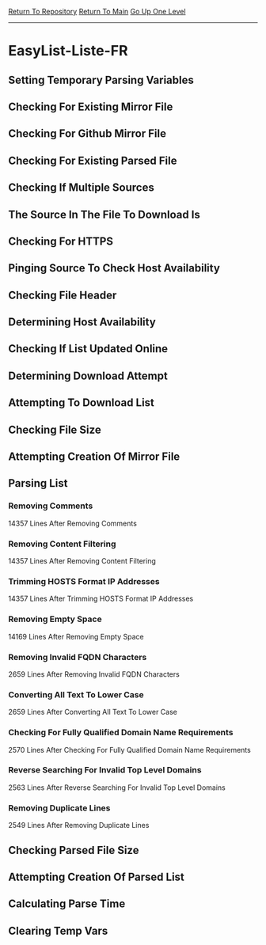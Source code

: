 [Return To Repository](https://github.com/deathbybandaid/piholeparser/)
[Return To Main](https://github.com/deathbybandaid/piholeparser/blob/master/RecentRunLogs/Mainlog.md)
[Go Up One Level](https://github.com/deathbybandaid/piholeparser/blob/master/RecentRunLogs/TopLevelScripts/30-Processing-External-Blacklists.md)
____________________________________
# EasyList-Liste-FR
## Setting Temporary Parsing Variables
## Checking For Existing Mirror File
## Checking For Github Mirror File
## Checking For Existing Parsed File
## Checking If Multiple Sources
## The Source In The File To Download Is
## Checking For HTTPS
## Pinging Source To Check Host Availability
## Checking File Header
## Determining Host Availability
## Checking If List Updated Online
## Determining Download Attempt
## Attempting To Download List
## Checking File Size
## Attempting Creation Of Mirror File
## Parsing List
### Removing Comments
14357 Lines After Removing Comments
### Removing Content Filtering
14357 Lines After Removing Content Filtering
### Trimming HOSTS Format IP Addresses
14357 Lines After Trimming HOSTS Format IP Addresses
### Removing Empty Space
14169 Lines After Removing Empty Space
### Removing Invalid FQDN Characters
2659 Lines After Removing Invalid FQDN Characters
### Converting All Text To Lower Case
2659 Lines After Converting All Text To Lower Case
### Checking For Fully Qualified Domain Name Requirements
2570 Lines After Checking For Fully Qualified Domain Name Requirements
### Reverse Searching For Invalid Top Level Domains
2563 Lines After Reverse Searching For Invalid Top Level Domains
### Removing Duplicate Lines
2549 Lines After Removing Duplicate Lines
## Checking Parsed File Size
## Attempting Creation Of Parsed List
## Calculating Parse Time
## Clearing Temp Vars
